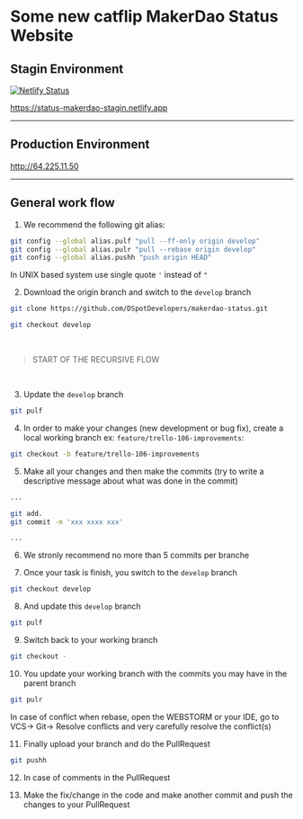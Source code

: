 # Some new catflip MakerDao Status Website


## Stagin Environment
[![Netlify Status](https://api.netlify.com/api/v1/badges/8bfbae5b-146c-49fd-a851-9ceb7bf32a13/deploy-status)](https://app.netlify.com/sites/status-makerdao-stagin/deploys)

https://status-makerdao-stagin.netlify.app

<hr>

## Production Environment

http://64.225.11.50

<hr>

## General work flow

1. We recommend the following git alias:

```sh
git config --global alias.pulf "pull --ff-only origin develop"
git config --global alias.pulr "pull --rebase origin develop"
git config --global alias.pushh "push origin HEAD"
```
In UNIX based system use single quote `'` instead of `"`

2. Download the origin branch and switch to the `develop` branch
```sh
git clone https://github.com/DSpotDevelopers/makerdao-status.git

git checkout develop
```

<br>

>START OF THE RECURSIVE FLOW

<br>

3. Update the `develop` branch

```sh
git pulf
```

4. In order to make your changes (new development or bug fix), create a local working branch ex: `feature/trello-106-improvements`:

```sh
git checkout -b feature/trello-106-improvements
```


5. Make all your changes and then make the commits (try to write a descriptive message about what was done in the commit)

```sh
...

git add.
git commit -m 'xxx xxxx xxx'

...
```


6. We stronly recommend no more than 5 commits per branche

7. Once your task is finish, you switch to the `develop` branch
 
```sh
git checkout develop
```

8. And update this `develop` branch

```sh
git pulf
```

9. Switch back to your working branch

```sh
git checkout -
```

10. You update your working branch with the commits you may have in the parent branch

```sh
git pulr
```

 In case of conflict when rebase, open the WEBSTORM or your IDE, go to VCS-> Git-> Resolve conflicts and very carefully resolve the conflict(s)

11. Finally upload your branch and do the PullRequest

```sh
git pushh
```

12. In case of comments in the PullRequest

13. Make the fix/change in the code and make another commit and push the changes to your PullRequest
